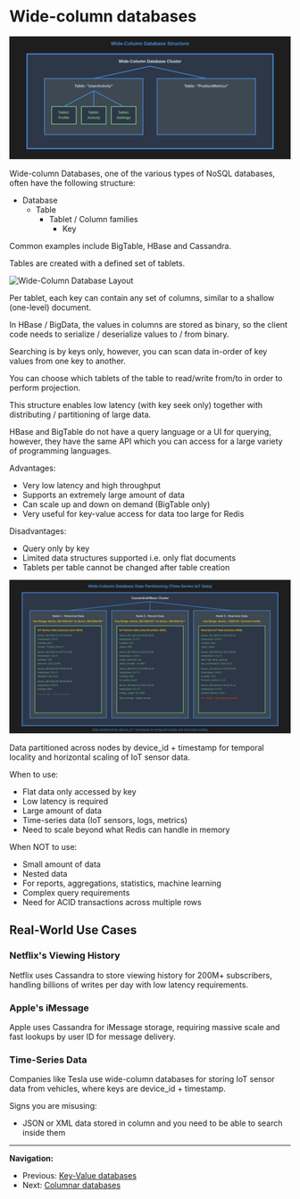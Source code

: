 # Wide-column databases

![Wide-Column Database Structure](./images/wide-column-db-structure.svg)

Wide-column Databases, one of the various types of NoSQL databases, often have the following structure:

- Database
    - Table
        - Tablet / Column families
            - Key

Common examples include BigTable, HBase and Cassandra.

Tables are created with a defined set of tablets.

![Wide-Column Database Layout](./images/wide-column-db-layout.svg)

Per tablet, each key can contain any set of columns, similar to a shallow (one-level) document.

In HBase / BigData, the values in columns are stored as binary, so the client code needs to serialize / deserialize values to / from binary.

Searching is by keys only, however, you can scan data in-order of key values from one key to another.

You can choose which tablets of the table to read/write from/to in order to perform projection.

This structure enables low latency (with key seek only) together with distributing / partitioning of large data.

HBase and BigTable do not have a query language or a UI for querying, however, they have the same API which you can access for a large variety of programming languages.

Advantages:

- Very low latency and high throughput
- Supports an extremely large amount of data
- Can scale up and down on demand (BigTable only)
- Very useful for key-value access for data too large for Redis

Disadvantages:

- Query only by key
- Limited data structures supported i.e. only flat documents
- Tablets per table cannot be changed after table creation

![Wide-Column Database Data Partitioning](./images/wide-column-partitioning.svg)

Data partitioned across nodes by device_id + timestamp for temporal locality and horizontal scaling of IoT sensor data.

When to use:

- Flat data only accessed by key
- Low latency is required
- Large amount of data
- Time-series data (IoT sensors, logs, metrics)
- Need to scale beyond what Redis can handle in memory

When NOT to use:

- Small amount of data
- Nested data
- For reports, aggregations, statistics, machine learning
- Complex query requirements
- Need for ACID transactions across multiple rows

## Real-World Use Cases

### Netflix's Viewing History
Netflix uses Cassandra to store viewing history for 200M+ subscribers, handling billions of writes per day with low latency requirements.

### Apple's iMessage
Apple uses Cassandra for iMessage storage, requiring massive scale and fast lookups by user ID for message delivery.

### Time-Series Data
Companies like Tesla use wide-column databases for storing IoT sensor data from vehicles, where keys are device_id + timestamp.

Signs you are misusing:

- JSON or XML data stored in column and you need to be able to search inside them

---

**Navigation:**

- Previous: [Key-Value databases](./key-value-dbs.md)
- Next: [Columnar databases](./columnar-dbs.md)
